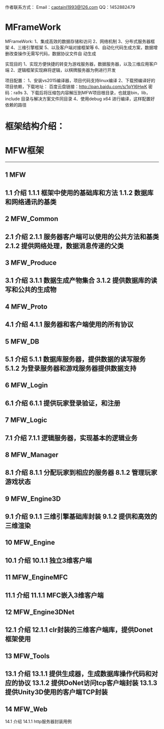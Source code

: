 作者联系方式：
	Email：captainl1993@126.com
	QQ：1452882479

# MFrameWork
MFrameWork:
1、集成高效的数据存储和访问
2、网络机制
3、分布式服务器框架
4、三维引擎框架
5、以及客户端对接框架等
6、自动化代码生成方案，数据增删改查操作无需写代码，数据协议文件自
动生成

实现目的
1、实现方便快捷的转变为游戏服务器，数据服务器，以及三维应用客户端
2、逻辑框架实现麻将逻辑，以棋牌服务器为例进行开发

项目配置：
1、安装vs2015编译器，项目代码支持linux编译
2、下载预编译好的项目依赖，下载地址：
百度云盘链接：http://pan.baidu.com/s/1qYI6HwK 密码：ra9s
3、下载后将压缩包内容解压到MFW项目根目录，也就是bin，lib，include
目录与解决方案文件同目录
4、使用debug x64 进行编译，这样配置好依赖的路径

框架结构介绍：
=============================================================
 MFW框架
=============================================================
-------------------------------------------------------------
1 MFW
-------------------------------------------------------------
1.1 介绍
1.1.1 框架中使用的基础库和方法
1.1.2 数据库和网络通讯的基类
-------------------------------------------------------------
2 MFW_Common
-------------------------------------------------------------
2.1 介绍
2.1.1 服务器客户端可以使用的公共方法和基类
2.1.2 提供网络处理，数据消息传递的父类
-------------------------------------------------------------
3 MFW_Produce
-------------------------------------------------------------
3.1 介绍
3.1.1 数据生成产物集合
3.1.2 提供数据库的读写和公共的生成物
-------------------------------------------------------------
4 MFW_Proto
-------------------------------------------------------------
4.1 介绍
4.1.1 服务器和客户端使用的所有协议
-------------------------------------------------------------
5 MFW_DB
-------------------------------------------------------------
5.1 介绍
5.1.1 数据库服务器，提供数据的读写服务
5.1.2 为登录服务器和游戏服务器提供数据支持
-------------------------------------------------------------
6 MFW_Login
-------------------------------------------------------------
6.1 介绍
6.1.1 提供玩家登录验证，和注册
-------------------------------------------------------------
7 MFW_Logic
-------------------------------------------------------------
7.1 介绍
7.1.1 逻辑服务器，实现基本的逻辑业务
-------------------------------------------------------------
8 MFW_Manager
-------------------------------------------------------------
8.1 介绍
8.1.1 分配玩家到相应的服务器
8.1.2 管理玩家游戏状态
-------------------------------------------------------------
9 MFW_Engine3D
-------------------------------------------------------------
9.1 介绍
9.1.1 三维引擎基础库封装
9.1.2 提供和高效的三维渲染
-------------------------------------------------------------
10 MFW_Engine
-------------------------------------------------------------
10.1 介绍
10.1.1 独立3维客户端
-------------------------------------------------------------
11 MFW_EngineMFC
-------------------------------------------------------------
11.1 介绍
11.1.1 MFC嵌入3维客户端
-------------------------------------------------------------
12 MFW_Engine3DNet
-------------------------------------------------------------
12.1 介绍
12.1.1 clr封装的三维客户端库，提供Donet框架使用
-------------------------------------------------------------
13 MFW_Tools
-------------------------------------------------------------
13.1 介绍
13.1.1 提供生成器，生成数据库操作代码和对应的协议
13.1.2 提供DoNet访问tcp客户端封装
13.1.3 提供Unity3D使用的客户端TCP封装
-------------------------------------------------------------
14 MFW_Web
-------------------------------------------------------------
14.1 介绍
14.1.1 http服务器封装用例
